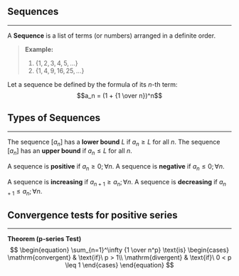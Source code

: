 ## Sequences
---
A __Sequence__ is a list of terms (or numbers) arranged in a definite order.
> __Example:__
> 1. $\{1, 2, 3, 4, 5, ...\}$
> 2.  $\{1, 4, 9, 16, 25, ...\}$

Let a sequence be defined by the formula of its $n$-th term: $$a_n = (1 + {1 \over n})^n$$
## Types of Sequences
---
The sequence $[a_n]$ has a __lower bound__ $L$ if $a_n \geq L$ for all $n$.
The sequence $[a_n]$ has an __upper bound__ if $a_n \leq L$ for all $n$.

A sequence is __positive__ if $a_n \geq 0; \forall n$.
A sequence is __negative__ if $a_n \leq 0; \forall n$.

A sequence is __increasing__ if $a_{n+1} \geq a_n; \forall n$.
A sequence is __decreasing__ if $a_{n+1} \leq a_n; \forall n$.
## Convergence tests for positive series
---
__Theorem (p-series Test)__
$$
\begin{equation}
	\sum_{n=1}^\infty {1 \over n^p} \text{is}
		\begin{cases}
			\mathrm{convergent} & \text{if}\ p > 1\\
			\mathrm{divergent} & \text{if}\ 0 < p \leq 1
		\end{cases}
\end{equation}
$$